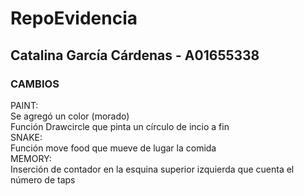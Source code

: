 # RepoEvidencia<br>


## Catalina García Cárdenas - A01655338<br>
### CAMBIOS<br>
PAINT:<br>
Se agregó un color (morado) <br>
Función Drawcircle que pinta un círculo de incio a fin<br>
SNAKE:<br>
Función move food que mueve de lugar la comida<br>
MEMORY:<br>
Inserción de contador en la esquina superior izquierda que cuenta el número de taps<br>


